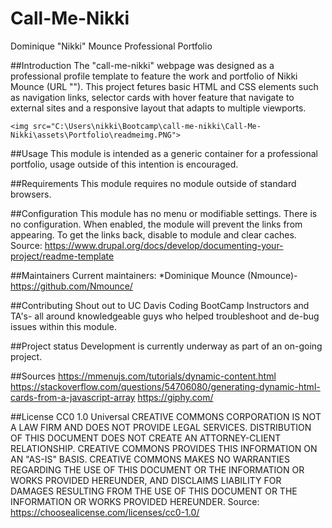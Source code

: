 # Call-Me-Nikki
Dominique "Nikki" Mounce Professional Portfolio


##Introduction
    The "call-me-nikki" webpage was designed as a professional profile template to feature the work and portfolio of Nikki Mounce (URL ""). This project fetures basic HTML and CSS elements such as navigation links, selector cards with hover feature that navigate to external sites and a responsive layout that adapts to multiple viewports.

    <img src="C:\Users\nikki\Bootcamp\call-me-nikki\Call-Me-Nikki\assets\Portfolio\readmeimg.PNG">

##Usage 
    This module is intended as a generic container for a professional portfolio, usage outside of this intention is encouraged. 

##Requirements
    This module requires no module outside of standard browsers.

##Configuration
    This module has no menu or modifiable settings. There is no configuration. When enabled, the module will prevent the links from appearing. To get the links back, disable to module and clear caches. 
    Source: https://www.drupal.org/docs/develop/documenting-your-project/readme-template 

##Maintainers
    Current maintainers:
    *Dominique Mounce (Nmounce)- https://github.com/Nmounce/

##Contributing
    Shout out to UC Davis Coding BootCamp Instructors and TA's- all around knowledgeable guys who helped troubleshoot and de-bug issues within this module.

##Project status
    Development is currently underway as part of an on-going project.

##Sources
https://mmenujs.com/tutorials/dynamic-content.html
https://stackoverflow.com/questions/54706080/generating-dynamic-html-cards-from-a-javascript-array
https://giphy.com/

##License
    CC0 1.0 Universal
        CREATIVE COMMONS CORPORATION IS NOT A LAW FIRM AND DOES NOT PROVIDE
        LEGAL SERVICES. DISTRIBUTION OF THIS DOCUMENT DOES NOT CREATE AN
        ATTORNEY-CLIENT RELATIONSHIP. CREATIVE COMMONS PROVIDES THIS
         INFORMATION ON AN "AS-IS" BASIS. CREATIVE COMMONS MAKES NO WARRANTIES
         REGARDING THE USE OF THIS DOCUMENT OR THE INFORMATION OR WORKS
        PROVIDED HEREUNDER, AND DISCLAIMS LIABILITY FOR DAMAGES RESULTING FROM
        THE USE OF THIS DOCUMENT OR THE INFORMATION OR WORKS PROVIDED
         HEREUNDER.
    Source: https://choosealicense.com/licenses/cc0-1.0/